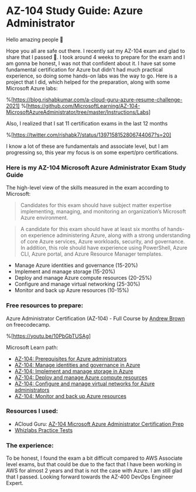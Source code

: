 # AZ-104 Study Guide: Azure Administrator

Hello amazing people 👋

Hope you all are safe out there. I recently sat my AZ-104 exam and glad to share that I passed 🥳.
I took around 4 weeks to prepare for the exam and I am gonna be honest, I was not that confident about it.
I have sat some fundamental certification for Azure but didn't had much practical experience, so doing some hands-on labs was the way to go. Here is a project that I did, which helped for the preparation, along with some Microsoft Azure labs:

%[https://blog.rishabkumar.com/a-cloud-guru-azure-resume-challenge-2021]
%[https://github.com/MicrosoftLearning/AZ-104-MicrosoftAzureAdministrator/tree/master/Instructions/Labs]

Also, I realized that I sat 11 certification exams in the last 12 months

%[https://twitter.com/rishabk7/status/1397158152806744067?s=20]

I know a lot of these are fundamentals and associate level, but I am progressing so, this year my focus is on some expert/pro certifications.

### Here is my AZ-104 Microsoft Azure Administrator Exam Study Guide

The high-level view of the skills measured in the exam according to Microsoft:

> Candidates for this exam should have subject matter expertise implementing, managing, and monitoring an organization’s Microsoft Azure environment.

> A candidate for this exam should have at least six months of hands-on experience administering Azure, along with a strong understanding of core Azure services, Azure workloads, security, and governance. In addition, this role should have experience using PowerShell, Azure CLI, Azure portal, and Azure Resource Manager templates.

- Manage Azure identities and governance (15-20%)
- Implement and manage storage (15-20%)
- Deploy and manage Azure compute resources (20-25%)
- Configure and manage virtual networking (25-30%)
- Monitor and back up Azure resources (10-15%)


### Free resources to prepare:

Azure Administrator Certification (AZ-104) - Full Course by [Andrew Brown](https://twitter.com) on freecodecamp.

%[https://youtu.be/10PbGbTUSAg]

Microsoft Learn path:
- [AZ-104: Prerequisites for Azure administrators](https://docs.microsoft.com/en-us/learn/paths/az-104-administrator-prerequisites/)
- [AZ-104: Manage identities and governance in Azure](https://docs.microsoft.com/en-us/learn/paths/az-104-manage-identities-governance/)
- [AZ-104: Implement and manage storage in Azure](https://docs.microsoft.com/en-us/learn/paths/az-104-manage-storage/)
- [AZ-104: Deploy and manage Azure compute resources](https://docs.microsoft.com/en-us/learn/paths/az-104-manage-compute-resources/)
- [AZ-104: Configure and manage virtual networks for Azure administrators](https://docs.microsoft.com/en-us/learn/paths/az-104-manage-virtual-networks/)
- [AZ-104: Monitor and back up Azure resources](https://docs.microsoft.com/en-us/learn/paths/az-104-monitor-backup-resources/)

### Resources I used:

- ACloud Guru: [AZ-104 Microsoft Azure Administrator Certification Prep](https://acloud.guru/overview/160303d7-6947-4fbc-9d19-fa304849f92e?_ga=2.112388748.944750847.1622233593-805091676.1622233593)
- [Whizlabs Practice Tests](https://www.whizlabs.com/microsoft-azure-certification-az-104/practice-tests/)

### The experience:

To be honest, I found the exam a bit difficult compared to AWS Associate level exams, but that could be due to the fact that I have been working in AWS for almost 2 years and that is not the case with Azure. I am still glad that I passed. Looking forward towards the AZ-400 DevOps Engineer Expert.